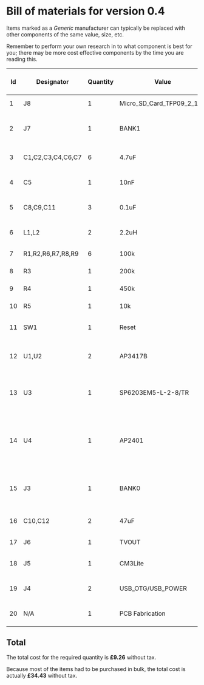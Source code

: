 # Bill of materials for version 0.4

Items marked as a *Generic* manufacturer can typically be replaced with other components of the same value, size, etc.

Remember to perform your own research in to what component is best for you; there may be more cost effective components by the time you are reading this.

| Id | Designator | Quantity | Value | Notes | Supplier | Supplier Product Number | Manufacturer | Manufacturer Part Number | Datasheet URL | Cost Each | Cost Total | Cost (Per Pack) |
|----|------------|----------|-------|-------|----------|-------------------------|--------------|--------------------------|---------------|-----------|------------|-----------------|
| 1 | J8 | 1 | Micro_SD_Card_TFP09_2_12B | SD Card Slot | Aliexpress | [32637089909](https://www.aliexpress.com/item/10Pcs-TransFlash-TF-Micro-Memory-SD-Card-Self-eject-Socket-Plug-Adapter/32637089909.html) | Centenary Materials | 104554/TFP09-2-12B | [URL](http://images.100y.com.tw/pdf_file/10-TFP09-2-12B.pdf)/[URL](http://us.100y.com.tw/viewproduct.asp?MNo=104554) | 0.055 | 0.055 | £0.55 |
| 2 | J7 | 1 | BANK1 | 2.54mm Pitch, SMD, 20-Pin | RS | [673-7339](http://uk.rs-online.com/web/p/pcb-headers/6737339/) | Generic | 95278-101-16LF | [URL](http://docs-europe.electrocomponents.com/webdocs/0d78/0900766b80d782a4.pdf) | 0.542 | 0.542 | £2.71 |
| 3 | C1,C2,C3,C4,C6,C7 | 6 | 4.7uF | Ceramic Cap, >6V, 0805 | RS | [698-3579](http://uk.rs-online.com/web/p/ceramic-multilayer-capacitors/6983579/) | Generic | 0805ZD475KAT2A | [URL](http://docs-europe.electrocomponents.com/webdocs/0def/0900766b80def1a5.pdf) | 0.027 | 0.162 | £0.27 |
| 4 | C5 | 1 | 10nF | Ceramic Cap, >6V, 0805 | RS | [264-4371](http://uk.rs-online.com/web/p/ceramic-multilayer-capacitors/2644371/) | Generic | C0805C103K5RACTU | [URL](http://docs-europe.electrocomponents.com/webdocs/1528/0900766b81528d88.pdf) | 0.019 | 0.019 | £0.48 |
| 5 | C8,C9,C11 | 3 | 0.1uF | Ceramic Cap, >6V, 0805 | RS | [264-4416](http://uk.rs-online.com/web/p/ceramic-multilayer-capacitors/2644416/) | Generic | C0805C104K5RACTU | [URL](http://docs-europe.electrocomponents.com/webdocs/1528/0900766b81528d8b.pdf) | 0.027 | 0.081 | £0.68 |
| 6 | L1,L2 | 2 | 2.2uH | Inductor, >500mA, 1008 | RS | [786-7112](http://uk.rs-online.com/web/p/multilayer-surface-mount-inductors/7867112/) | Generic | LQM2HPN2R2MG0L | [URL](http://docs-europe.electrocomponents.com/webdocs/1256/0900766b812561d9.pdf) | 0.2 | 0.4 | £2.00 |
| 7 | R1,R2,R6,R7,R8,R9 | 6 | 100k | Resistor, 0805 | RS | [223-0691](http://uk.rs-online.com/web/p/surface-mount-fixed-resistors/2230691/) | Generic | CRG0805F100K | [URL](http://docs-europe.electrocomponents.com/webdocs/13d0/0900766b813d043d.pdf) | 0.005 | 0.03 | £0.25 |
| 8 | R3 | 1 | 200k | Resistor, 0805 | RS | [832-6735](http://uk.rs-online.com/web/p/surface-mount-fixed-resistors/8326735/) | Generic | CRCW0805200KJNEA | [URL](http://docs-europe.electrocomponents.com/webdocs/13a4/0900766b813a4d36.pdf) | 0.027 | 0.027 | £0.27 |
| 9 | R4 | 1 | 450k | Resistor, 0805 | RS | [708-6925](http://uk.rs-online.com/web/p/surface-mount-fixed-resistors/7086925/) | Generic | ERA6AEB4533V | [URL](http://docs-europe.electrocomponents.com/webdocs/0eb1/0900766b80eb1d8c.pdf) | 0.042 | 0.042 | £0.21 |
| 10 | R5 | 1 | 10k | Resistor, 0805 | RS | [832-6723](http://uk.rs-online.com/web/p/surface-mount-fixed-resistors/8326723/) | Generic | CRCW080510K0JNEA | [URL](http://docs-europe.electrocomponents.com/webdocs/13a4/0900766b813a4d34.pdf) | 0.028 | 0.028 | £0.28 |
| 11 | SW1 | 1 | Reset | Tactile Push Button | Aliexpress | [32435561950](https://www.aliexpress.com/item/100-pcs-4-4-1-5mm-Tactile-Push-Button-Switch-Tact-Micro-Switch-4-Pin-SMD/32435561950.html) | Generic | - | - | 0.0113 | 0.0113 | £1.13 |
| 12 | U1,U2 | 2 | AP3417B | Buck, Adj, 1.2A, SOT-23, 5-Pin | RS | <font face="Liberation Serif">[828-7463](http://uk.rs-online.com/web/p/dc-dc-converters/8287463/)</font> | DiodesZetex | AP3417BK-ADJTRG1 | [URL](http://docs-europe.electrocomponents.com/webdocs/1332/0900766b81332189.pdf) | 0.099 | 0.198 | £2.48 |
| 13 | U3 | 1 | SP6203EM5-L-2-8/TR | LDO, 2.8V, 300mA, SOT-23, 5-Pin | RS | [686-5761](http://uk.rs-online.com/web/p/low-dropout-voltage-regulators/6865761/) | EXAR | SP6203EM5-L-2-8/TR | [URL](http://docs-europe.electrocomponents.com/webdocs/0d9e/0900766b80d9edfe.pdf) | 0.194 | 0.194 | £1.94 |
| 14 | U4 | 1 | AP2401 | USB Power Switch, Active Low, MSOP, 8-Pin | RS | [822-8830](http://uk.rs-online.com/web/p/usb-power-switches/8228830/) | DiodesZetex | AP2401MP-13 | [URL](http://docs-europe.electrocomponents.com/webdocs/1321/0900766b81321a76.pdf) | 0.081 | 0.081 | £2.03 |
| 15 | J3 | 1 | BANK0 | 2.54mm Pitch, Through hole, 30-Pin | RS | - | Generic | - | - | 0 | 0 | £0.00 |
| 16 | C10,C12 | 2 | 47uF | Tantalum Cap, >6V, 3216-18 | RS | [699-2860](http://uk.rs-online.com/web/p/tantalum-capacitors/6992860/) | AVX | TAJA476K006R | [URL](http://docs-europe.electrocomponents.com/webdocs/0df8/0900766b80df8b87.pdf) | 0.091 | 0.182 | £0.91 |
| 17 | J6 | 1 | TVOUT | Video Connector | Aliexpress | [32792221853](https://www.aliexpress.com/item/10PCS-LOT-AV-8-4-5-2x-Holes-2Pins-RCA-Sockets-90Degree-Audio-Video-Connecctors-Jacks/32792221853.html) | Generic | - | [URL](https://ae01.alicdn.com/kf/HTB101RLPFXXXXaMaXXXq6xXFXXXA/123434741/HTB101RLPFXXXXaMaXXXq6xXFXXXA.jpg) | 0.099 | 0.099 | £0.99 |
| 18 | J5 | 1 | CM3Lite | DDR2 DIMM Socket | RS | [719-8725](http://uk.rs-online.com/web/p/dimm-sockets/7198725/) | TE Connectivity | 1473149-4 | [URL](http://docs-europe.electrocomponents.com/webdocs/0f83/0900766b80f83e87.pdf) | 1.85 | 1.85 | £1.85 |
| 19 | J4 | 2 | USB_OTG/USB_POWER | USB Micro Socket | RS | [848-6764](http://uk.rs-online.com/web/p/micro-usb-connectors/8486764/) | Molex | 105017-0001 | [URL](http://docs-europe.electrocomponents.com/webdocs/1388/0900766b813885f7.pdf) | 0.356 | 0.712 | £1.78 |
| 20 | N/A | 1 | PCB Fabrication | Ordered with OSH Park | OSH Park | - | - | - | [URL](https://oshpark.com/) | 4.54667 | 4.54667 | £13.64 |


## Total

The total cost for the required quantity is **£9.26** without tax.

Because most of the items had to be purchased in bulk, the total cost is actually **£34.43** without tax.
